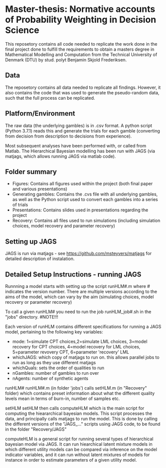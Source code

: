 # Master-thesis: Normative accounts of Probability Weighting in Decision Science

This reposetory contains all code needed to replicate the work done in the final project done to fulfill the requirements to obtain a masters degree in Mathematical Modelling and Computation from the Technical University of Denmark (DTU) by stud. polyt Benjamin Skjold Frederiksen. 

## Data
The reposetory contains all data needed to replicate all findings. However, it also contains the code that was used to generate the pseudo-random data, such that the full process can be replicated. 

## Platform/Environment
The raw data (the underlying gambles) is in .csv format. A python script (Python 3.7.1) reads this and generate the trials for each gamble (converting from decision from description to decisions from experience).

Most subsequent analyses have been performed with, or called from Matlab. The Hierarchical Bayesian modelling has been run with JAGS (via matjags, which allows running JAGS via matlab code).

## Folder summary

- Figures: Contains all figures used within the project (both final paper and various presentations)
- Generating gambles: Contains the .cvs file with all underlying gambles, as well as the Python script used to convert each gambles into a series of trials
- Presentations: Contains slides used in presentations regarding the project
- Recovery: Contains all files used to run simulations (including simulation choices, model recovery and parameter recovery)

## Setting up JAGS
JAGS is run via matjags - see https://github.com/msteyvers/matjags for detailed description of instalation.

## Detailed Setup Instructions - running JAGS
Runnning a model starts with setting up the script runHLM#.m where # indicates the version number. There are multiple versions according to the aims of the model, which can vary by the aim (simulating choices, model recovery or parameter recovery)

To call a given runHLM# you need to run the job runHLM_job#.sh in the "jobs" directory. #NOTE!!!

Each version of runHLM contains different specifications for running a JAGS model, pertaining to the following key variables: 
- mode: 1=simulate CPT choices,2=simulate LML choices, 3=model recovery for CPT choices, 4=model recovery for LML choices, 5=parameter revovery CPT, 6=parameter 'recovery' LML
- whichJAGS: which copy of matjags to run on. this allows parallel jobs to run as long as they use different matjags
- whichQuals: sets the order of qualities to run
- nGambles: number of gambles to run over
- nAgents: number of synthetic agents 

runHLM# runHLM#.m (in folder 'jobs') calls setHLM.m (in "Recovery" folder) which contains preset information about what the different quality levels mean in terms of burn-in, number of samples etc.

setHLM setHLM then calls computeHLM which is the main script for computing the hieararchical bayesian models. This script processes the data, and principally calls matjags to run the model. This is done by calling the different versions of the "JAGS_..." scripts using JAGS code, to be found in the folder "Recovery/JAGS"

computeHLM is a general script for running several types of hierarchical bayesian model via JAGS. It can run hiearchical latent mixture models in which different utility models can be compared via inference on the model indicator variables, and it can run without latent mixtures of models for instance in order to estimate parameters of a given utility model.


